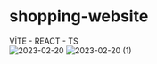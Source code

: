 # shopping-website
VİTE - REACT - TS  
![2023-02-20](https://user-images.githubusercontent.com/88592010/220155437-90db894c-6a53-41dc-ae84-a76529b3c023.png)
![2023-02-20 (1)](https://user-images.githubusercontent.com/88592010/220155460-b7882ab8-c0f9-4fcb-b9c1-9957f43d8d49.png)
